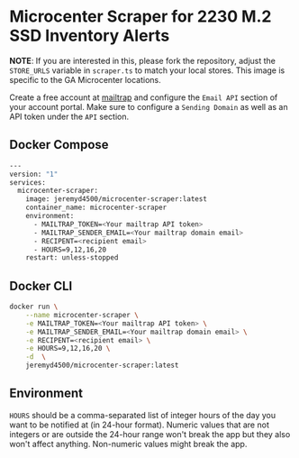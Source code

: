 # Microcenter Scraper for 2230 M.2 SSD Inventory Alerts

**NOTE**: If you are interested in this, please fork the repository, adjust the `STORE_URLS` variable in `scraper.ts` to match your local stores. This image is specific to the GA Microcenter locations.

Create a free account at [mailtrap](https://mailtrap.io/) and configure the `Email API` section of your account portal. Make sure to configure a `Sending Domain` as well as an API token under the `API` section.

## Docker Compose

```bash
---
version: "1"
services:
  microcenter-scraper:
    image: jeremyd4500/microcenter-scraper:latest
    container_name: microcenter-scraper
    environment:
      - MAILTRAP_TOKEN=<Your mailtrap API token>
      - MAILTRAP_SENDER_EMAIL=<Your mailtrap domain email>
      - RECIPENT=<recipient email>
      - HOURS=9,12,16,20
    restart: unless-stopped
```

## Docker CLI

```bash
docker run \
    --name microcenter-scraper \
    -e MAILTRAP_TOKEN=<Your mailtrap API token> \
    -e MAILTRAP_SENDER_EMAIL=<Your mailtrap domain email> \
    -e RECIPENT=<recipient email> \
    -e HOURS=9,12,16,20 \
    -d  \
    jeremyd4500/microcenter-scraper:latest
```

## Environment

`HOURS` should be a comma-separated list of integer hours of the day you want to be notified at (in 24-hour format). Numeric values that are not integers or are outside the 24-hour range won't break the app but they also won't affect anything. Non-numeric values might break the app.
